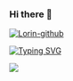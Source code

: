 ### Hi there 👋

<!--
**hdc1997/hdc1997** is a ✨ _special_ ✨ repository because its `README.md` (this file) appears on your GitHub profile.

Here are some ideas to get you started:

- 🔭 I’m currently working on ...
- 🌱 I’m currently learning ...
- 👯 I’m looking to collaborate on ...
- 🤔 I’m looking for help with ...
- 💬 Ask me about ...
- 📫 How to reach me: ...
- 😄 Pronouns: ...
- ⚡ Fun fact: ...
-->

[![Lorin-github](https://github-readme-stats.vercel.app/api?username=hdc1997)](https://github.com/anuraghazra/github-readme-stats)

[![Typing SVG](https://readme-typing-svg.demolab.com?font=Fira+Code&pause=1000&center=%E5%81%87&vCenter=%E5%81%87&repeat=%E7%9C%9F&random=%E5%81%87&width=435&lines=%E4%BD%A0%E6%B4%BB%E5%BE%97%E5%83%8F%E8%AF%97%EF%BC%8C%E6%B2%A1%E6%9C%89%E5%BD%92%E5%AE%BF%E5%8D%B4%E8%B6%B3%E5%A4%9F%E9%85%B7%E3%80%82;%E4%BA%BA%E7%94%9F%E5%A6%82%E9%80%86%E6%97%85%EF%BC%8C%E6%88%91%E4%BA%A6%E6%98%AF%E8%A1%8C%E4%BA%BA%E3%80%82)](https://git.io/typing-svg)

<img src="https://camo.githubusercontent.com/3d672f928bec2ad62eca35323f23907e17557f8df85833573e0a16bccbf6e4c0/68747470733a2f2f63646e2e6a7364656c6976722e6e65742f67682f73756e3032323553554e2f73756e3032323553554e2f6173736574732f696d616765732f636f64696e672e676966" data-canonical-src="https://cdn.jsdelivr.net/gh/sun0225SUN/sun0225SUN/assets/images/coding.gif" style="max-width: 100%; display: inline-block;" data-target="animated-image.originalImage">

